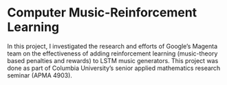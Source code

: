 # Computer Music-Reinforcement Learning 
In this project, I investigated the research and efforts of Google’s Magenta team on the effectiveness of adding reinforcement learning (music-theory based penalties and rewards) to LSTM music generators. This project was done as part of Columbia University’s senior applied mathematics research seminar (APMA 4903). 


